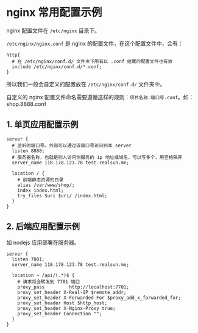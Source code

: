 # nginx 常用配置示例

nginx 配置文件在 `/etc/nginx` 目录下。

`/etc/nginx/nginx.conf` 是 nginx 的配置文件，在这个配置文件中，会有：

```nginx
http{
  # 在 /etc/nginx/conf.d/ 文件夹下所有以 .conf 结尾的配置文件也有效
  include /etc/nginx/conf.d/*.conf;
}
```

所以我们一般会自定义的配置放在 `/etc/nginx/conf.d/` 文件夹中。

自定义的 nginx 配置文件命名需要遵循这样的规则：`项目名称.端口号.conf`。如：shop.8888.conf

## 1. 单页应用配置示例

```nginx
server {
  # 监听的端口号。外部可以通过该端口号访问到本 server
  listen 8888;
  # 服务器名称，也就是别人访问你服务的 ip 地址或域名，可以写多个，用空格隔开
  server_name 118.178.123.78 test.realsun.me;

  location / {
    # 前端静态资源的目录
    alias /var/www/shop/;
    index index.html;
    try_files $uri $uri/ /index.html;
  }
}
```

## 2. 后端应用配置示例

如 nodejs 应用部署在服务器。

```nginx
server {
  listen 7001;
  server_name 118.178.123.78 test.realsun.me;

  location ~ /api/(.*)$ {
    # 请求将会转发到 7701 端口
    proxy_pass         http://localhost:7701;
    proxy_set_header X-Real-IP $remote_addr;
    proxy_set_header X-Forwarded-For $proxy_add_x_forwarded_for;
    proxy_set_header Host $http_host;
    proxy_set_header X-Nginx-Proxy true;
    proxy_set_header Connection "";
  }
}
```
